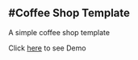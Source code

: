 #Coffee Shop Template
---
A simple coffee shop template 

Click [here](https://mahdiabqari.github.io/Coffee-shop-template/) to see Demo
